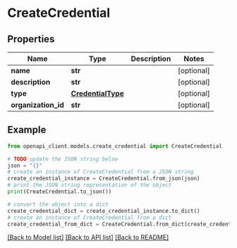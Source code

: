 # CreateCredential


## Properties

Name | Type | Description | Notes
------------ | ------------- | ------------- | -------------
**name** | **str** |  | [optional] 
**description** | **str** |  | [optional] 
**type** | [**CredentialType**](CredentialType.md) |  | [optional] 
**organization_id** | **str** |  | [optional] 

## Example

```python
from openapi_client.models.create_credential import CreateCredential

# TODO update the JSON string below
json = "{}"
# create an instance of CreateCredential from a JSON string
create_credential_instance = CreateCredential.from_json(json)
# print the JSON string representation of the object
print(CreateCredential.to_json())

# convert the object into a dict
create_credential_dict = create_credential_instance.to_dict()
# create an instance of CreateCredential from a dict
create_credential_from_dict = CreateCredential.from_dict(create_credential_dict)
```
[[Back to Model list]](../README.md#documentation-for-models) [[Back to API list]](../README.md#documentation-for-api-endpoints) [[Back to README]](../README.md)


